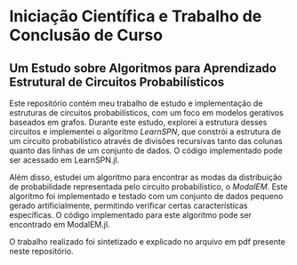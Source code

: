 # Iniciação Científica e Trabalho de Conclusão de Curso

## Um Estudo sobre Algoritmos para Aprendizado Estrutural de Circuitos Probabilı́sticos

Este repositório contém meu trabalho de estudo e implementação de estruturas de circuitos probabilísticos, com um foco em modelos gerativos baseados em grafos.
Durante este estudo, explorei a estrutura desses circuitos e implementei o algoritmo _LearnSPN_, que constrói a estrutura de um circuito probabilístico através de divisões recursivas tanto das colunas quanto das linhas de um conjunto de dados.
O código implementado pode ser acessado em LearnSPN.jl.

Além disso, estudei um algoritmo para encontrar as modas da distribuição de probabilidade representada pelo circuito probabilístico, o _ModalEM_.
Este algoritmo foi implementado e testado com um conjunto de dados pequeno gerado artificialmente, permitindo verificar certas características específicas.
O código implementado para este algoritmo pode ser encontrado em ModalEM.jl.

O trabalho realizado foi sintetizado e explicado no arquivo em pdf presente neste repositório.


